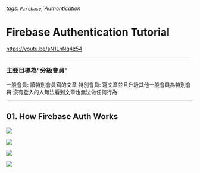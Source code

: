 ###### tags: `Firebase`,`Authentication

# Firebase Authentication Tutorial
https://youtu.be/aN1LnNq4z54

---
### 主要目標為"分級會員"
一般會員: 讀特別會員寫的文章
特別會員: 寫文章並且升級其他一般會員為特別會員
沒有登入的人無法看到文章也無法做任何行為

---
## 01. How Firebase Auth Works
![](https://i.imgur.com/ZCT5HGj.png)

![](https://i.imgur.com/Bl28sMM.png)

![](https://i.imgur.com/QiS7yTh.png)

![](https://i.imgur.com/1c6P0K7.png)


